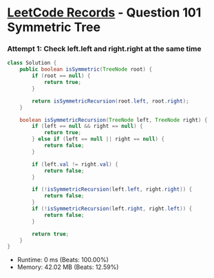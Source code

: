 # [LeetCode Records](../README.md) - Question 101 Symmetric Tree

### Attempt 1: Check left.left and right.right at the same time
```java
class Solution {
    public boolean isSymmetric(TreeNode root) {
        if (root == null) {
            return true;
        }

        return isSymmetricRecursion(root.left, root.right);
    }

    boolean isSymmetricRecursion(TreeNode left, TreeNode right) {
        if (left == null && right == null) {
            return true;
        } else if (left == null || right == null) {
            return false;
        }

        if (left.val != right.val) {
            return false;
        }

        if (!isSymmetricRecursion(left.left, right.right)) {
            return false;
        }
        if (!isSymmetricRecursion(left.right, right.left)) {
            return false;
        }

        return true;
    }
}
```
- Runtime: 0 ms (Beats: 100.00%)
- Memory: 42.02 MB (Beats: 12.59%)

<br>
